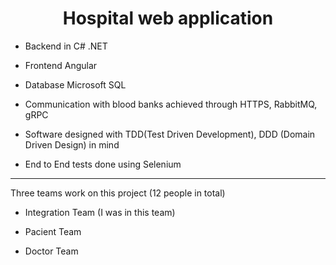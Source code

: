 <h1 align="center"> Hospital web application </h1>

<div align="left">

- Backend in C# .NET

- Frontend Angular

- Database Microsoft SQL

- Communication with blood banks achieved through HTTPS, RabbitMQ, gRPC

- Software designed with TDD(Test Driven Development), DDD (Domain Driven Design) in mind

- End to End tests done using Selenium

---

Three teams work on this project (12 people in total)

- Integration Team (I was in this team)

- Pacient Team

- Doctor Team

</div>
